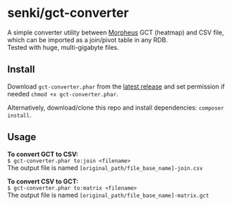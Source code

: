 # senki/gct-converter
A simple converter utility between [Morpheus](https://software.broadinstitute.org/morpheus/) GCT (heatmap) and CSV file, which can be imported as a join/pivot table in any RDB.  
Tested with huge, multi-gigabyte files.

## Install
Download `gct-converter.phar` from the [latest release](https://github.com/senki/gct-converter/releases/latest) and set permission if needed `chmod +x gct-converter.phar`.

Alternatively, download/clone this repo and install dependencies: `composer install`.

## Usage

**To convert GCT to CSV:**  
`$ gct-converter.phar to:join <filename>`  
The output file is named `[original_path/file_base_name]-join.csv`

**To convert CSV to GCT:**  
`$ gct-converter.phar to:matrix <filename>`  
The output file is named `[original_path/file_base_name]-matrix.gct`
